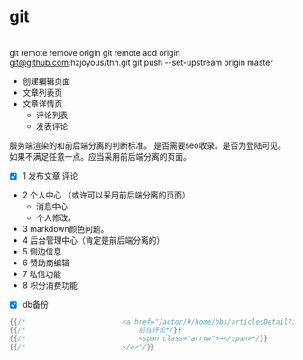 # git 
# 
git remote remove origin 
git remote add origin git@github.com:hzjoyous/thh.git
git push --set-upstream origin master

- 创建编辑页面
- 文章列表页
- 文章详情页
  - 评论列表
  - 发表评论

服务端渲染的和前后端分离的判断标准。
是否需要seo收录。是否为登陆可见。
如果不满足任意一点。应当采用前后端分离的页面。


- [x] 1 发布文章  评论
- 2  个人中心 （或许可以采用前后端分离的页面）
  - 消息中心
  - 个人修改。
- 3  markdown颜色问题。
- 4 后台管理中心（肯定是前后端分离的）
- 5 侧边信息
- 6 赞助商编辑
- 7 私信功能
- 8 积分消费功能
- [x] db备份

```GO
{{/*                        <a href="/actor/#/home/bbs/articlesDetail?id={{.articleId}}" class="comment-btn">*/}}
{{/*                            前往评论*/}}
{{/*                            <span class="arrow">→</span>*/}}
{{/*                        </a>*/}}
```
